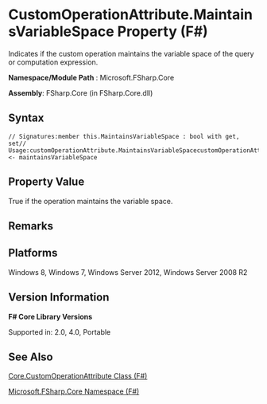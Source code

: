 # CustomOperationAttribute.MaintainsVariableSpace Property (F#)

Indicates if the custom operation maintains the variable space of the query or computation expression.

**Namespace/Module Path** : Microsoft.FSharp.Core

**Assembly**: FSharp.Core (in FSharp.Core.dll)


## Syntax

```
// Signatures:member this.MaintainsVariableSpace : bool with get, set// Usage:customOperationAttribute.MaintainsVariableSpacecustomOperationAttribute.MaintainsVariableSpace <- maintainsVariableSpace
```

## Property Value
True if the operation maintains the variable space.


## Remarks

## Platforms
Windows 8, Windows 7, Windows Server 2012, Windows Server 2008 R2


## Version Information
**F# Core Library Versions**

Supported in: 2.0, 4.0, Portable




## See Also
[Core.CustomOperationAttribute Class &#40;F&#35;&#41;](Core.CustomOperationAttribute+Class+%28FSharp%29.md)

[Microsoft.FSharp.Core Namespace &#40;F&#35;&#41;](Microsoft.FSharp.Core+Namespace+%28FSharp%29.md)

